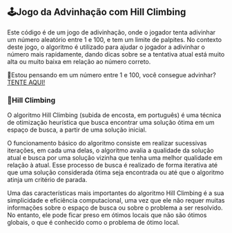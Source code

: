 ## 🕹️Jogo da Advinhação com Hill Climbing

Este código é de um jogo de adivinhação, onde o jogador tenta adivinhar um número aleatório entre 1 e 100, e tem um limite de palpites.
No contexto deste jogo, o algoritmo é utilizado para ajudar o jogador a adivinhar o número mais rapidamente, dando
dicas sobre se a tentativa atual está muito alta ou muito baixa em relação ao número correto.

🤖Estou pensando em um número entre 1 e 100, você consegue advinhar? <a href="https://hillclimbing-guessing-game.vercel.app">TENTE AQUI!</a>


### 🗻Hill Climbing

O algoritmo Hill Climbing (subida de encosta, em português) é uma técnica de otimização heurística que busca encontrar uma solução ótima em um 
espaço de busca, a partir de uma solução inicial.

O funcionamento básico do algoritmo consiste em realizar sucessivas iterações, em cada uma delas, o algoritmo avalia a qualidade da solução 
atual e busca por uma solução vizinha que tenha uma melhor qualidade em relação à atual. Esse processo de busca é realizado de forma iterativa 
até que uma solução considerada ótima seja encontrada ou até que o algoritmo atinja um critério de parada.

Uma das características mais importantes do algoritmo Hill Climbing é a sua simplicidade e eficiência computacional, uma vez que ele não requer 
muitas informações sobre o espaço de busca ou sobre o problema a ser resolvido. No entanto, ele pode ficar preso em ótimos locais que não são ótimos 
globais, o que é conhecido como o problema de ótimo local.
